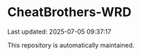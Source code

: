 # CheatBrothers-WRD

Last updated: 2025-07-05 09:37:17

This repository is automatically maintained.
